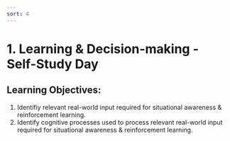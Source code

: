```yaml
---
sort: 4
---
```


# 1. Learning & Decision-making - Self-Study Day

## Learning Objectives: 
1.	Identifiy relevant real-world input required for situational awareness & reinforcement learning.
2.	Identify cognitive processes used to process relevant real-world input required for situational awareness & reinforcement learning.


